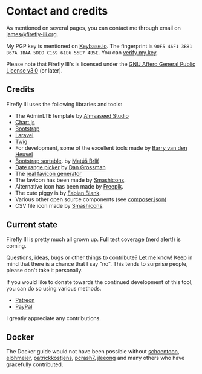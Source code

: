 # Contact and credits

As mentioned on several pages, you can contact me through email on [james@firefly-iii.org](mailto:james@firefly-iii.org).

My PGP key is mentioned on [Keybase.io](https://keybase.io/jc5). The fingerprint is ``90F5 46F1 3B81 B67A 1BAA 5DDD C169 61E6 55E7 4B5E``. You can [verify my key](https://gist.github.com/JC5/e5810692bea4513bd80381f57b2ed03a).

Please note that Firefly III's is licensed under the [GNU Affero General Public License v3.0](https://github.com/firefly-iii/firefly-iii/blob/master/LICENSE) (or later).

## Credits

Firefly III uses the following libraries and tools:

-  The AdminLTE template by [Almsaseed Studio](https://almsaeedstudio.com/)
-  [Chart.js](http://www.chartjs.org/)
-  [Bootstrap](http://getbootstrap.com/)
-  [Laravel](http://laravel.com/)
-  [Twig](http://twig.sensiolabs.org/)
-  For development, some of the excellent tools made by [Barry van den Heuvel](https://github.com/barryvdh)
-  [Bootstrap sortable](https://github.com/drvic10k/bootstrap-sortable). by [Matúš Brliť](https://github.com/drvic10k)
-  [Date range picker](https://github.com/dangrossman/bootstrap-daterangepicker/) by [Dan Grossman](https://github.com/dangrossman)
-  The [real favicon generator](http://realfavicongenerator.net/)
-  The favicon has been made by [Smashicons](https://www.flaticon.com/authors/smashicons).
-  Alternative icon has been made by [Freepik](http://www.freepik.com).
-  The cute piggy is by [Fabian Blank](https://unsplash.com/collections/388522/money-revenue).
-  Various other open source components (see [composer.json](https://github.com/firefly-iii/firefly-iii/blob/master/composer.json))
-  CSV file icon made by [Smashicons](https://www.flaticon.com/authors/smashicons).

## Current state

Firefly III is pretty much all grown up. Full test coverage (nerd alert!) is coming.

Questions, ideas, bugs or other things to contribute? [Let me know](https://github.com/firefly-iii/firefly-iii/issues)! Keep in mind that there is a chance that I say "no". This tends to surprise people, please don't take it personally.

If you would like to donate towards the continued development of this tool, you can do so using various methods.

* [Patreon](https://www.patreon.com/jc5)
* [PayPal](https://www.paypal.com/cgi-bin/webscr?cmd=_s-xclick&hosted_button_id=44UKUT455HUFA)

I greatly appreciate any contributions.

## Docker

The Docker guide would not have been possible without [schoentoon](https://github.com/schoentoon), [elohmeier](https://github.com/elohmeier), [patrickkostjens](https://github.com/patrickkostjens), [pcrash7](https://github.com/crash7), [jleeong](https://github.com/jleeong)
and many others who have gracefully contributed.
